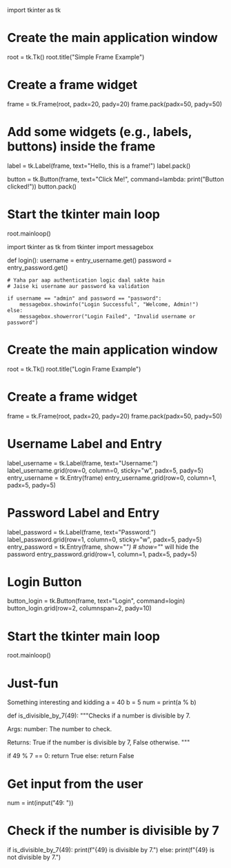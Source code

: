 
import tkinter as tk

# Create the main application window
root = tk.Tk()
root.title("Simple Frame Example")

# Create a frame widget
frame = tk.Frame(root, padx=20, pady=20)
frame.pack(padx=50, pady=50)

# Add some widgets (e.g., labels, buttons) inside the frame
label = tk.Label(frame, text="Hello, this is a frame!")
label.pack()

button = tk.Button(frame, text="Click Me!", command=lambda: print("Button clicked!"))
button.pack()

# Start the tkinter main loop
root.mainloop()





import tkinter as tk
from tkinter import messagebox

def login():
    username = entry_username.get()
    password = entry_password.get()

    # Yaha par aap authentication logic daal sakte hain
    # Jaise ki username aur password ka validation

    if username == "admin" and password == "password":
        messagebox.showinfo("Login Successful", "Welcome, Admin!")
    else:
        messagebox.showerror("Login Failed", "Invalid username or password")

# Create the main application window
root = tk.Tk()
root.title("Login Frame Example")

# Create a frame widget
frame = tk.Frame(root, padx=20, pady=20)
frame.pack(padx=50, pady=50)

# Username Label and Entry
label_username = tk.Label(frame, text="Username:")
label_username.grid(row=0, column=0, sticky="w", padx=5, pady=5)
entry_username = tk.Entry(frame)
entry_username.grid(row=0, column=1, padx=5, pady=5)

# Password Label and Entry
label_password = tk.Label(frame, text="Password:")
label_password.grid(row=1, column=0, sticky="w", padx=5, pady=5)
entry_password = tk.Entry(frame, show="*")  # show="*" will hide the password
entry_password.grid(row=1, column=1, padx=5, pady=5)

# Login Button
button_login = tk.Button(frame, text="Login", command=login)
button_login.grid(row=2, columnspan=2, pady=10)

# Start the tkinter main loop
root.mainloop()








# Just-fun
Something interesting and kidding 
a = 40
b = 5
num = print(a % b)

 


def is_divisible_by_7(49):
  """Checks if a number is divisible by 7.

  Args:
    number: The number to check.

  Returns:
    True if the number is divisible by 7, False otherwise.
  """

  if 49 % 7 == 0:
    return True
  else:
    return False

# Get input from the user
num = int(input("49: "))

# Check if the number is divisible by 7
if is_divisible_by_7(49):
  print(f"{49} is divisible by 7.")
else:
  print(f"{49} is not divisible by 7.")
